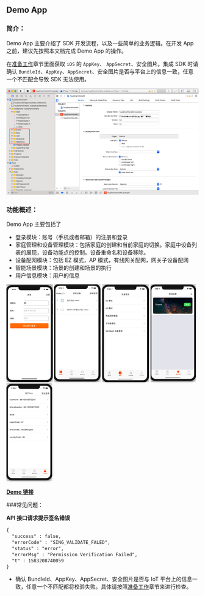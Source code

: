 ## Demo App

### 简介：

Demo App 主要介绍了 SDK 开发流程，以及一些简单的业务逻辑。在开发 App 之前，建议先按照本文档完成 Demo App 的操作。

在[准备工作](/resource/Preparation.html)章节里面获取 `iOS` 的 `AppKey`、 `AppSecret`、安全图片。集成 SDK 时请确认 `BundleId`、`AppKey`、`AppSecret`、安全图片是否与平台上的信息一致，任意一个不匹配会导致 SDK 无法使用。

<img src="./images/ios-sdk-demo-xcode.png" alt="image-20200302180605130" style="zoom:67%;" />



### 功能概述：

Demo App 主要包括了

- 登录模块：账号（手机或者邮箱）的注册和登录
- 家庭管理和设备管理模块：包括家庭的创建和当前家庭的切换。家庭中设备列表的展现，设备功能点的控制。设备重命名和设备移除。
- 设备配网模块：包括 EZ 模式，AP 模式，有线网关配网，网关子设备配网
- 智能场景模块：场景的创建和场景的执行
- 用户信息模块：用户的信息

<div align=left><img src="./images/ios-sdk-demo-login.png" style="zoom:25%;" />
<img src="./images/ios-sdk-demo-devlist.png" style="zoom:25%;" />
  <img src="./images/ios-sdk-demo-activator.png" style="zoom:25%;" />
  <img src="./images/ios-sdk-demo-scene.png" style="zoom:25%;" />
  <img src="./images/ios-sdk-demo-userinfo.png" style="zoom:25%;" />



**[Demo 链接](https://github.com/TuyaInc/tuyasmart_home_ios_sdk)**



###常见问题：

**API 接口请求提示签名错误**

```objc
{
  "success" : false,
  "errorCode" : "SING_VALIDATE_FALED",
  "status" : "error",
  "errorMsg" : "Permission Verification Failed",
  "t" : 1583208740059
}
```



* 确认 BundleId、AppKey、AppSecret、安全图片是否与 IoT 平台上的信息一致，任意一个不匹配都将校验失败。具体请按照[准备工作](./Preparation.md)章节来进行检查。